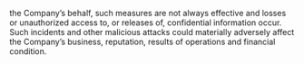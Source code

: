 the Company’s behalf, such measures are not always effective and losses or unauthorized access to, or releases of, confidential
information  occur.  Such  incidents  and  other  malicious  attacks  could  materially  adversely  affect  the  Company’s  business,
reputation, results of operations and financial condition.